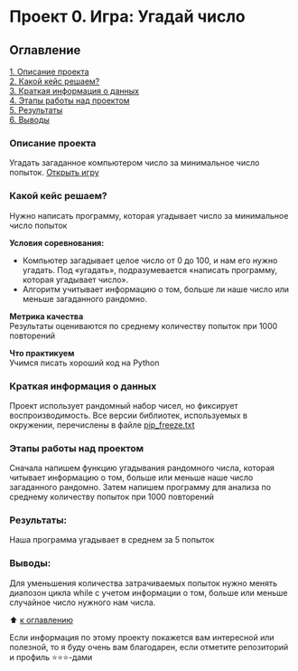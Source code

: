 # Проект 0. Игра: Угадай число

## Оглавление  
[1. Описание проекта](README.md#описание-проекта)  
[2. Какой кейс решаем?](README.md#какой-кейс-решаем)  
[3. Краткая информация о данных](README.md#краткая-информация-о-данных)  
[4. Этапы работы над проектом](README.md#этапы-работы-над-проектом)  
[5. Результаты](README.md#результаты)    
[6. Выводы](README.md#выводы) 

### Описание проекта    
Угадать загаданное компьютером число за минимальное число попыток.
[Открыть игру](game.ipynb)

### Какой кейс решаем?    
Нужно написать программу, которая угадывает число за минимальное число попыток

**Условия соревнования:**  
- Компьютер загадывает целое число от 0 до 100, и нам его нужно угадать. Под «угадать», подразумевается «написать программу, которая угадывает число».
- Алгоритм учитывает информацию о том, больше ли наше число или меньше загаданного рандомно.

**Метрика качества**     
Результаты оцениваются по среднему количеству попыток при 1000 повторений

**Что практикуем**     
Учимся писать хороший код на Python

### Краткая информация о данных
Проект использует рандомный набор чисел, но фиксирует воспроизводимость.
Все версии библиотек, используемых в окружении, перечислены в файле [pip_freeze.txt](pip_freeze.txt)
  

### Этапы работы над проектом  
Сначала напишем функцию угадывания рандомного числа, которая читывает информацию о том, больше или меньше наше число загаданного рандомно.
Затем напишем программу для анализа по среднему количеству попыток при 1000 повторений


### Результаты:  
Наша программа угадывает в среднем за 5 попыток


### Выводы:  
Для уменьшения количества затрачиваемых попыток нужно менять диапозон цикла while с учетом информации о том, больше или меньше случайное число нужного нам числа.

:arrow_up: [к оглавлению](README.md#оглавление)

Если информация по этому проекту покажется вам интересной или полезной, то я буду очень вам благодарен, если отметите репозиторий и профиль ⭐️⭐️⭐️-дами
